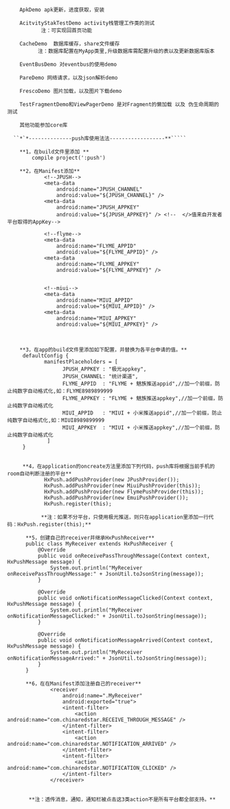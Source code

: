      
        ApkDemo apk更新，进度获取，安装
        
        AcitvityStakTestDemo activity栈管理工作类的测试
               注：可实现回首页功能
        
        CacheDemo  数据库缓存，share文件缓存
              注：数据库配置在MyApp类里,升级数据库需配置升级的表以及更新数据库版本
              
        EventBusDemo 对eventbus的使用demo
        
        PareDemo 网络请求，以及json解析demo
        
        FrescoDemo 图片加载，以及图片下载demo
        
        TestFragmentDemo和ViewPagerDemo 是对Fragment的懒加载 以及 伪生命周期的测试
        
        其他功能参加core库
         
      ``*`*--------------push库使用法法------------------**`````
        
        **1，在build文件里添加 **
            compile project(':push')
            
        **2，在Manifest添加**
                <!--JPUSH-->
                <meta-data
                    android:name="JPUSH_CHANNEL"
                    android:value="${JPUSH_CHANNEL}" />
                <meta-data
                    android:name="JPUSH_APPKEY"
                    android:value="${JPUSH_APPKEY}" /> <!--  </>值来自开发者平台取得的AppKey-->
        
                <!--flyme-->
                <meta-data
                    android:name="FLYME_APPID"
                    android:value="${FLYME_APPID}" />
                <meta-data
                    android:name="FLYME_APPKEY"
                    android:value="${FLYME_APPKEY}" />
        
        
                <!--miui-->
                <meta-data
                    android:name="MIUI_APPID"
                    android:value="${MIUI_APPID}" />
                <meta-data
                    android:name="MIUI_APPKEY"
                    android:value="${MIUI_APPKEY}" />
         
                    
                    
        **3，在app的build文件里添加如下配置，并替换为各平台申请的值。**
         defaultConfig {
                manifestPlaceholders = [
                      JPUSH_APPKEY : "极光appkey",
                      JPUSH_CHANNEL: "统计渠道",
                      FLYME_APPID  : "FLYME + 魅族推送appid",//加一个前缀，防止纯数字自动格式化,如：FLYME8989899999
                      FLYME_APPKEY : "FLYME + 魅族推送appkey",//加一个前缀，防止纯数字自动格式化
                      MIUI_APPID   : "MIUI + 小米推送appid",//加一个前缀，防止纯数字自动格式化,如：MIUI8989899999
                      MIUI_APPKEY  : "MIUI + 小米推送appkey",//加一个前缀，防止纯数字自动格式化
                 ]
         }
         
         
         **4，在application的oncreate方法里添加下列代码，push库将根据当前手机的room自动判断注册的平台**
                HxPush.addPushProvider(new JPushProvider());
                HxPush.addPushProvider(new MiuiPushProvider(this));
                HxPush.addPushProvider(new FlymePushProvider(this));
                HxPush.addPushProvider(new EmuiPushProvider());
                HxPush.register(this);
                
               **注：如果不分平台，只使用极光推送，则只在application里添加一行代码：HxPush.register(this);**
                
          **5，创建自己的receiver并继承HxPushReceiver**
          public class MyReceiver extends HxPushReceiver {
              @Override
              public void onReceivePassThroughMessage(Context context, HxPushMessage message) {
                  System.out.println("MyReceiver onReceivePassThroughMessage:" + JsonUtil.toJsonString(message));
              }
          
              @Override
              public void onNotificationMessageClicked(Context context, HxPushMessage message) {
                  System.out.println("MyReceiver onNotificationMessageClicked:" + JsonUtil.toJsonString(message));
              }
          
              @Override
              public void onNotificationMessageArrived(Context context, HxPushMessage message) {
                  System.out.println("MyReceiver onNotificationMessageArrived:" + JsonUtil.toJsonString(message));
              }
          }
          
          **6，在在Manifest添加注册自己的receiver**
                  <receiver
                      android:name=".MyReceiver"
                      android:exported="true">
                      <intent-filter>
                          <action android:name="com.chinaredstar.RECEIVE_THROUGH_MESSAGE" />
                      </intent-filter>
                      <intent-filter>
                          <action android:name="com.chinaredstar.NOTIFICATION_ARRIVED" />
                      </intent-filter>
                      <intent-filter>
                          <action android:name="com.chinaredstar.NOTIFICATION_CLICKED" />
                      </intent-filter>
                  </receiver>
                  
                  
           **注：透传消息，通知，通知栏被点击这3类action不是所有平台都全部支持。**       